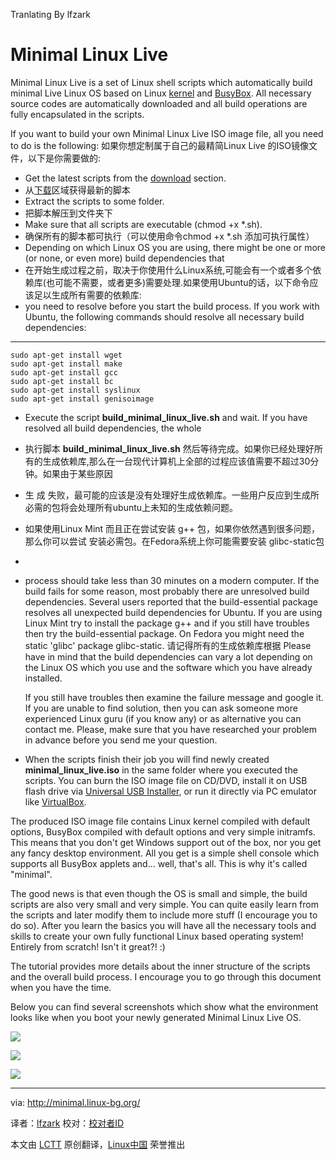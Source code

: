 Tranlating By lfzark 

Minimal Linux Live
================================================================================
Minimal Linux Live is a set of Linux shell scripts which automatically build minimal Live Linux OS based on Linux [kernel][1] and [BusyBox][2]. All necessary source codes are automatically downloaded and all build operations are fully encapsulated in the scripts. 

If you want to build your own Minimal Linux Live ISO image file, all you need to do is the following: 
如果你想定制属于自己的最精简Linux Live 的ISO镜像文件，以下是你需要做的:

- Get the latest scripts from the [download][3] section.
- 从[下载][3]区域获得最新的脚本
- Extract the scripts to some folder.
- 把脚本解压到文件夹下
- Make sure that all scripts are executable (chmod +x *.sh).
- 确保所有的脚本都可执行（可以使用命令chmod +x *.sh 添加可执行属性）
- Depending on which Linux OS you are using, there might be one or more (or none, or even more) build dependencies that
- 在开始生成过程之前，取决于你使用什么Linux系统,可能会有一个或者多个依赖库(也可能不需要，或者更多)需要处理.如果使用Ubuntu的话，以下命令应该足以生成所有需要的依赖库:
- you need to resolve before you start the build process. If you work with Ubuntu, the following commands should resolve all necessary build dependencies: 

----------

    sudo apt-get install wget
    sudo apt-get install make
    sudo apt-get install gcc
    sudo apt-get install bc
    sudo apt-get install syslinux
    sudo apt-get install genisoimage

- Execute the script **build_minimal_linux_live.sh** and wait. If you have resolved all build dependencies, the whole
- 执行脚本 **build_minimal_linux_live.sh**  然后等待完成。如果你已经处理好所有的生成依赖库,那么在一台现代计算机上全部的过程应该值需要不超过30分钟。如果由于某些原因
- 生  成 失败，最可能的应该是没有处理好生成依赖库。一些用户反应到生成所必需的包将会处理所有ubuntu上未知的生成依赖问题。
- 如果使用Linux Mint 而且正在尝试安装 g++ 包，如果你依然遇到很多问题，那么你可以尝试 安装必需包。在Fedora系统上你可能需要安装 glibc-static包
- 
- process should take less than 30 minutes on a modern computer. If the build fails for some reason, most probably there are unresolved build dependencies. Several users reported that the build-essential package resolves all unexpected build dependencies for Ubuntu. If you are using Linux Mint try to install the package g++ and if you still have troubles then try the build-essential package. On Fedora you might need the static 'glibc' package glibc-static. 
请记得所有的生成依赖库根据
  Please have in mind that the build dependencies can vary a lot depending on the Linux OS which you use and the software which you have already installed.

  If you still have troubles then examine the failure message and google it. If you are unable to find solution, then you can ask someone more experienced Linux guru (if you know any) or as alternative you can contact me. Please, make sure that you have researched your problem in advance before you send me your question. 

- When the scripts finish their job you will find newly created **minimal_linux_live.iso** in the same folder where you executed the scripts. You can burn the ISO image file on CD/DVD, install it on USB flash drive via [Universal USB Installer][4], or run it directly via PC emulator like [VirtualBox][5]. 

The produced ISO image file contains Linux kernel compiled with default options, BusyBox compiled with default options and very simple initramfs. This means that you don't get Windows support out of the box, nor you get any fancy desktop environment. All you get is a simple shell console which supports all BusyBox applets and... well, that's all. This is why it's called "minimal".

The good news is that even though the OS is small and simple, the build scripts are also very small and very simple. You can quite easily learn from the scripts and later modify them to include more stuff (I encourage you to do so). After you learn the basics you will have all the necessary tools and skills to create your own fully functional Linux based operating system! Entirely from scratch! Isn't it great?! :)

The tutorial provides more details about the inner structure of the scripts and the overall build process. I encourage you to go through this document when you have the time.

Below you can find several screenshots which show what the environment looks like when you boot your newly generated Minimal Linux Live OS. 

![](http://minimal.linux-bg.org/images/screen1.png)

![](http://minimal.linux-bg.org/images/screen2.png)

![](http://minimal.linux-bg.org/images/screen3.png)

--------------------------------------------------------------------------------

via: http://minimal.linux-bg.org/

译者：[lfzark](https://github.com/lfzark)
校对：[校对者ID](https://github.com/校对者ID)

本文由 [LCTT](https://github.com/LCTT/TranslateProject) 原创翻译，[Linux中国](http://linux.cn/) 荣誉推出

[1]:http://kernel.org/
[2]:http://busybox.net/
[3]:http://minimal.linux-bg.org/#
[4]:http://www.pendrivelinux.com/
[5]:http://virtualbox.org/
